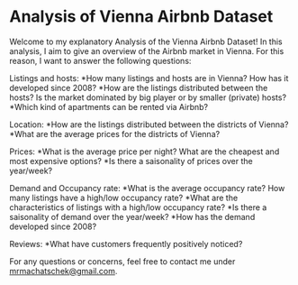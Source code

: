 # Analysis of Vienna Airbnb Dataset
Welcome to my explanatory Analysis of the Vienna Airbnb Dataset!
In this analysis, I aim to give an overview of the Airbnb market in Vienna. For this reason, I want to answer the following questions: 

Listings and hosts:
*How many listings and hosts are in Vienna? How has it developed since 2008? 
*How are the listings distributed between the hosts? Is the market dominated by big player or by smaller (private) hosts?
*Which kind of apartments can be rented via Airbnb?

Location:
*How are the listings distributed between the districts of Vienna?
*What are the average prices for the districts of Vienna? 

Prices:
*What is the average price per night? What are the cheapest and most expensive options? 
*Is there a saisonality of prices over the year/week?

Demand and Occupancy rate:
*What is the average occupancy rate? How many listings have a high/low occupancy rate? 
*What are the characteristics of listings with a high/low occupancy rate? 
*Is there a saisonality of demand over the year/week?
*How has the demand developed since 2008?

Reviews: 
*What have customers frequently positively noticed?

For any questions or concerns, feel free to contact me under mrmachatschek@gmail.com.
